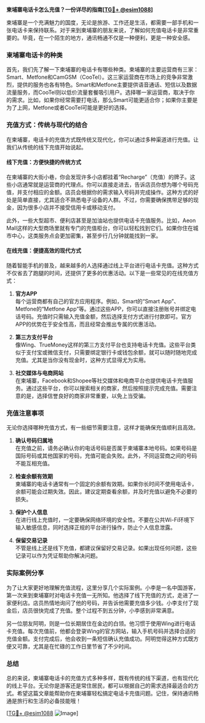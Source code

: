 **柬埔寨电话卡怎么充值？一份详尽的指南[[TG💪+ @esim1088](https://t.me/s/esim1088)]**

柬埔寨是一个充满魅力的国度，无论是旅游、工作还是生活，都需要一部手机和一张电话卡来保持联系。对于来到柬埔寨的朋友来说，了解如何充值电话卡是非常重要的。毕竟，在一个陌生的地方，通讯畅通不仅是一种便利，更是一种安全感。

### 柬埔寨电话卡的种类

首先，我们先了解一下柬埔寨的电话卡有哪些种类。柬埔寨的主要运营商有三家：Smart、Metfone和CamGSM（CooTel）。这三家运营商在市场上的竞争非常激烈，提供的服务也各有特色。Smart和Metfone主要提供语音通话、短信以及数据流量服务，而CooTel则以低价流量套餐吸引用户。选择哪一家运营商，取决于你的需求。比如，如果你经常需要打电话，那么Smart可能更适合你；如果你主要是为了上网，Metfone或者CooTel可能是更好的选择。

### 充值方式：传统与现代的结合

在柬埔寨，电话卡的充值方式既传统又现代化，你可以通过多种渠道进行充值。让我们从传统的线下充值开始说起。

#### 线下充值：方便快捷的传统方式

在柬埔寨的大街小巷，你会发现许多小店都挂着“Recharge”（充值）的牌子。这些小店通常就是运营商的代理点。你可以直接走进去，告诉店员你想为哪个号码充值，并支付相应的金额。店员会根据你的需求输入号码并完成操作。这种方式的好处是简单直接，尤其适合不熟悉电子设备的人群。不过，你需要确保携带足够的现金，因为很多小店并不接受信用卡或移动支付。

此外，一些大型超市、便利店甚至是加油站也提供电话卡充值服务。比如，Aeon Mall这样的大型商场里就有专门的充值柜台，你可以轻松找到它们。如果你住在城市中心，这类服务点会更加密集，甚至步行几分钟就能找到一家。

#### 在线充值：便捷高效的现代方式

随着智能手机的普及，越来越多的人选择通过线上平台进行电话卡充值。这种方式不仅省去了跑腿的时间，还提供了更多的优惠活动。以下是一些常见的在线充值方式：

1. **官方APP**  
   每个运营商都有自己的官方应用程序。例如，Smart的“Smart App”、Metfone的“Metfone App”等。通过这些APP，你可以直接注册账号并绑定电话号码。充值时只需输入充值金额，然后选择支付方式进行付款即可。官方APP的优势在于安全性高，而且经常会推出专属的优惠活动。

2. **第三方支付平台**  
   像Wing、TrueMoney这样的第三方支付平台也支持电话卡充值。这些平台类似于支付宝或微信支付，只需要绑定银行卡或钱包余额，就可以随时随地完成充值。尤其是当你没有现金时，这种方式显得尤为实用。

3. **社交媒体与电商网站**  
   在柬埔寨，Facebook和Shopee等社交媒体和电商平台也提供电话卡充值服务。通过这些平台，你可以搜索相关的商家，然后按照提示完成充值。需要注意的是，选择信誉良好的商家非常重要，以免上当受骗。

### 充值注意事项

无论你选择哪种充值方式，有一些细节需要注意，这样才能确保充值顺利且高效。

1. **确认号码归属地**  
   在充值之前，请务必确认你的电话号码是否属于柬埔寨本地号码。如果号码是国际号码或其他国家的号码，充值可能会失败。此外，不同运营商之间的号码不能互相充值。

2. **检查余额有效期**  
   柬埔寨的电话卡通常有一个固定的余额有效期。如果你长时间不使用电话卡，余额可能会过期失效。因此，建议定期查看余额，并及时充值以避免不必要的损失。

3. **保护个人信息**  
   在进行线上充值时，一定要确保网络环境的安全性。不要在公共Wi-Fi环境下输入敏感信息，同时选择正规的平台进行操作，防止个人信息泄露。

4. **保留交易记录**  
   不管是线上还是线下充值，都建议保留好交易记录。如果出现任何问题，这些记录可以作为凭证帮助你解决问题。

### 实际案例分享

为了让大家更好地理解充值流程，这里分享几个实际案例。小李是一名中国游客，第一次来到柬埔寨时对电话卡充值一无所知。他选择了线下充值的方式，走进了一家便利店。店员热情地询问了他的号码，并告诉他需要充值多少钱。小李支付了现金后，店员很快完成了充值。整个过程不到五分钟，小李感到非常满意。

另一位朋友阿明，则是一位长期居住在金边的白领。他习惯于使用Wing进行电话卡充值。每次充值前，他都会登录Wing的官方网站，输入手机号码并选择合适的充值金额。支付完成后，他会收到一条短信确认充值成功。阿明觉得这种方式既方便又可靠，尤其是在忙碌的工作日里节省了不少时间。

### 总结

总的来说，柬埔寨电话卡的充值方式多种多样，既有传统的线下渠道，也有现代化的线上平台。无论你是游客还是常住居民，都可以根据自己的需求选择最适合的方式。希望这篇文章能帮助你在柬埔寨轻松搞定电话卡充值问题。记住，保持通讯畅通是旅行和生活的必备技能哦！

[[TG💪+ @esim1088](https://t.me/s/esim1088) ![Image](https://i.postimg.cc/4NQfJmqS/Snipaste-2025-05-13-00-14-12.png)]